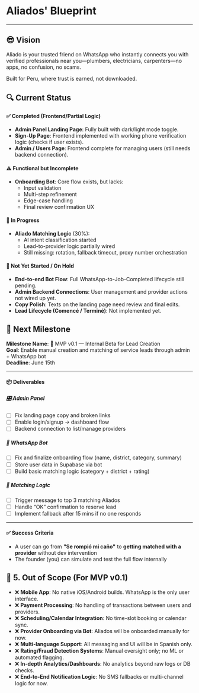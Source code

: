 # Aliados' Blueprint

---

## 😎 Vision

Aliado is your trusted friend on WhatsApp who instantly connects you with verified professionals near you—plumbers, electricians, carpenters—no apps, no confusion, no scams.

Built for Peru, where trust is earned, not downloaded.

## 🔍 Current Status

#### ✅ Completed (Frontend/Partial Logic)

- **Admin Panel Landing Page**: Fully built with dark/light mode toggle.
- **Sign-Up Page**: Frontend implemented with working phone verification logic (checks if user exists).
- **Admin / Users Page**: Frontend complete for managing users (still needs backend connection).

#### ⚠️ Functional but Incomplete

- **Onboarding Bot**: Core flow exists, but lacks:
  - Input validation
  - Multi-step refinement
  - Edge-case handling
  - Final review confirmation UX

#### 🚧 In Progress

- **Aliado Matching Logic** (30%):
  - AI intent classification started
  - Lead-to-provider logic partially wired
  - Still missing: rotation, fallback timeout, proxy number orchestration

#### 🧠 Not Yet Started / On Hold

- **End-to-end Bot Flow**: Full WhatsApp-to-Job-Completed lifecycle still pending.
- **Admin Backend Connections**: User management and provider actions not wired up yet.
- **Copy Polish**: Texts on the landing page need review and final edits.
- **Lead Lifecycle (Comencé / Terminé)**: Not implemented yet.

## 🎯 Next Milestone

**Milestone Name**: 🚀 MVP v0.1 — Internal Beta for Lead Creation  
**Goal**: Enable manual creation and matching of service leads through admin + WhatsApp bot  
**Deadline**: June 15th

---

#### 📦 Deliverables

##### 🎛️ Admin Panel

- [ ] Fix landing page copy and broken links
- [ ] Enable login/signup → dashboard flow
- [ ] Backend connection to list/manage providers

##### 🤖 WhatsApp Bot

- [ ] Fix and finalize onboarding flow (name, district, category, summary)
- [ ] Store user data in Supabase via bot
- [ ] Build basic matching logic (category + district + rating)

##### 🔄 Matching Logic

- [ ] Trigger message to top 3 matching Aliados
- [ ] Handle “OK” confirmation to reserve lead
- [ ] Implement fallback after 15 mins if no one responds

---

#### ✅ Success Criteria

- A user can go from **"Se rompió mi caño"** to **getting matched with a provider** without dev intervention
- The founder (you) can simulate and test the full flow internally

## 🛑 5. Out of Scope (For MVP v0.1)

- ❌ **Mobile App**: No native iOS/Android builds. WhatsApp is the only user interface.
- ❌ **Payment Processing**: No handling of transactions between users and providers.
- ❌ **Scheduling/Calendar Integration**: No time-slot booking or calendar sync.
- ❌ **Provider Onboarding via Bot**: Aliados will be onboarded manually for now.
- ❌ **Multi-language Support**: All messaging and UI will be in Spanish only.
- ❌ **Rating/Fraud Detection Systems**: Manual oversight only; no ML or automated flagging.
- ❌ **In-depth Analytics/Dashboards**: No analytics beyond raw logs or DB checks.
- ❌ **End-to-End Notification Logic**: No SMS fallbacks or multi-channel logic for now.
